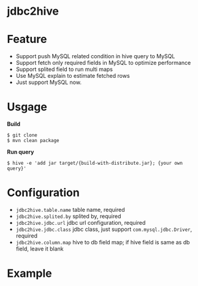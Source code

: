 jdbc2hive 
============

Feature
============

  * Support push MySQL related condition in hive query to MySQL
  * Support fetch only required fields in MySQL to optimize performance
  * Support splited field to run multi maps
  * Use MySQL explain to estimate fetched rows
  * Just support MySQL now.


Usgage 
============


**Build**

    $ git clone 
    $ mvn clean package

**Run query**

    $ hive -e 'add jar target/{build-with-distribute.jar}; {your own query}'


Configuration 
============

  * `jdbc2hive.table.name` table name, required
  * `jdbc2hive.splited.by` splited by, required
  * `jdbc2hive.jdbc.url` jdbc url configuration, required
  * `jdbc2hive.jdbc.class` jdbc class, just support `com.mysql.jdbc.Driver`, required
  * `jdbc2hive.column.map` hive to db field map; if hive field is same as db field, leave it blank

Example
============


